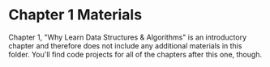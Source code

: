 # Chapter 1 Materials

Chapter 1, "Why Learn Data Structures & Algorithms" is an introductory chapter and therefore does not include any additional materials in this folder. You'll find code projects for all of the chapters after this one, though.